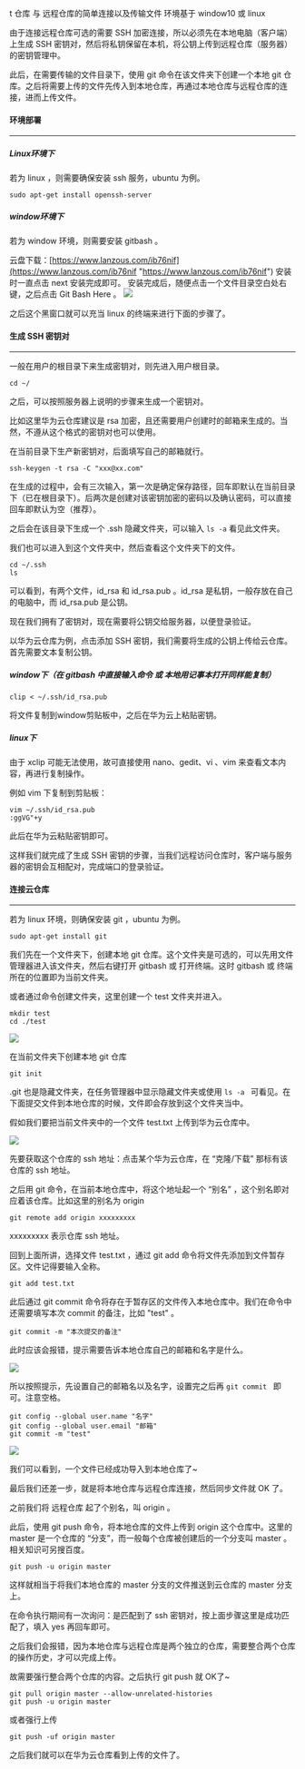 t 仓库 与 远程仓库的简单连接以及传输文件
环境基于 window10 或 linux

由于连接远程仓库可选的需要 SSH 加密连接，所以必须先在本地电脑（客户端）上生成 SSH 密钥对，然后将私钥保留在本机，将公钥上传到远程仓库（服务器）的密钥管理中。

此后，在需要传输的文件目录下，使用 git 命令在该文件夹下创建一个本地 git 仓库。之后将需要上传的文件先传入到本地仓库，再通过本地仓库与远程仓库的连接，进而上传文件。



#### 环境部署

------------
##### Linux环境下


若为 linux ，则需要确保安装 ssh 服务，ubuntu 为例。

```
sudo apt-get install openssh-server
```



##### window环境下

若为 window 环境，则需要安装 gitbash 。

云盘下载：[https://www.lanzous.com/ib76nif](https://www.lanzous.com/ib76nif "https://www.lanzous.com/ib76nif")
安装时一直点击 next 安装完成即可。
安装完成后，随便点击一个文件目录空白处右键，之后点击 Git Bash Here 。
![](http://chuantu.xyz/t6/728/1586513939x1031866013.png)

  

之后这个黑窗口就可以充当 linux 的终端来进行下面的步骤了。




#### 生成 SSH 密钥对

------------

一般在用户的根目录下来生成密钥对，则先进入用户根目录。

```
cd ~/
```

之后，可以按照服务器上说明的步骤来生成一个密钥对。

比如这里华为云仓库建议是 rsa 加密，且还需要用户创建时的邮箱来生成的。当然，不遵从这个格式的密钥对也可以使用。

在当前目录下生产新密钥对，后面填写自己的邮箱就行。

```
ssh-keygen -t rsa -C "xxx@xx.com"
```

在生成的过程中，会有三次输入，第一次是确定保存路径，回车即默认在当前目录下（已在根目录下）。后两次是创建对该密钥加密的密码以及确认密码，可以直接回车即默认为空（推荐）。

之后会在该目录下生成一个 .ssh 隐藏文件夹，可以输入 `ls -a` 看见此文件夹。

我们也可以进入到这个文件夹中，然后查看这个文件夹下的文件。

```
cd ~/.ssh
ls
```

可以看到，有两个文件，id_rsa 和 id_rsa.pub 。id_rsa 是私钥，一般存放在自己的电脑中，而 id_rsa.pub 是公钥。

现在我们拥有了密钥对，现在需要将公钥交给服务器，以便登录验证。

以华为云仓库为例，点击添加 SSH 密钥，我们需要将生成的公钥上传给云仓库。首先需要文本复制公钥。

##### window下（在 gitbash 中直接输入命令 或 本地用记事本打开同样能复制）

```
clip < ~/.ssh/id_rsa.pub
```

将文件复制到window剪贴板中，之后在华为云上粘贴密钥。

##### linux下

由于 xclip 可能无法使用，故可直接使用 nano、gedit、vi 、vim 来查看文本内容，再进行复制操作。

例如 vim 下复制到剪贴板：

```
vim ~/.ssh/id_rsa.pub
:ggVG"+y
```

此后在华为云粘贴密钥即可。

这样我们就完成了生成 SSH 密钥的步骤，当我们远程访问仓库时，客户端与服务器的密钥会互相配对，完成端口的登录验证。



#### 连接云仓库

------------

若为 linux 环境，则确保安装 git ，ubuntu 为例。

```
sudo apt-get install git
```

我们先在一个文件夹下，创建本地 git 仓库。这个文件夹是可选的，可以先用文件管理器进入该文件夹，然后右键打开 gitbash 或 打开终端。这时 gitbash 或 终端 所在的位置即为当前文件夹。

或者通过命令创建文件夹，这里创建一个 test 文件夹并进入。

```
mkdir test
cd ./test
```

![](http://chuantu.xyz/t6/728/1586518505x1031866013.png)



在当前文件夹下创建本地 git 仓库

```
git init
```

.git 也是隐藏文件夹，在任务管理器中显示隐藏文件夹或使用 ```ls -a ``` 可看见。在下面提交文件到本地仓库的时候，文件即会存放到这个文件夹当中。

假如我们要把当前文件夹中的一个文件 test.txt 上传到华为云仓库中。

![](http://chuantu.xyz/t6/728/1586518473x1033347913.png)



先要获取这个仓库的 ssh 地址：点击某个华为云仓库，在 “克隆/下载” 那标有该仓库的 ssh 地址。

之后用 git 命令，在当前本地仓库中，将这个地址起一个 “别名” ，这个别名即对应着该仓库。比如这里的别名为 origin

```
git remote add origin xxxxxxxxx
```

xxxxxxxxx 表示仓库 ssh 地址。



回到上面所讲，选择文件 test.txt ，通过 git add 命令将文件先添加到文件暂存区。文件记得要输入全称。

```
git add test.txt
```

此后通过 git commit  命令将存在于暂存区的文件传入本地仓库中。我们在命令中还需要填写本次 commit 的备注，比如 "test" 。

```
git commit -m "本次提交的备注"
```

此时应该会报错，提示需要告诉本地仓库自己的邮箱和名字是什么。

![](http://chuantu.xyz/t6/728/1586519326x1700338641.png)

所以按照提示，先设置自己的邮箱名以及名字，设置完之后再 ```git commit ``` 即可。注意空格。

```
git config --global user.name "名字"
git config --global user.email "邮箱"
git commit -m "test"
```

![](http://chuantu.xyz/t6/728/1586519801x1031866013.png)

我们可以看到，一个文件已经成功导入到本地仓库了~

最后我们还差一步，就是将本地仓库与远程仓库连接，然后同步文件就 OK 了。

之前我们将 远程仓库 起了个别名，叫 origin 。

此后，使用 git push 命令，将本地仓库的文件上传到 origin 这个仓库中。这里的 master 是一个仓库的 “分支”，而一般每个仓库被创建后的一个分支叫 master 。相关知识可另搜百度。

```
git push -u origin master
```

这样就相当于将我们本地仓库的 master 分支的文件推送到云仓库的 master 分支上。

在命令执行期间有一次询问：是匹配到了 ssh 密钥对，按上面步骤这里是成功匹配了，填入 yes 再回车即可。

之后我们会报错，因为本地仓库与远程仓库是两个独立的仓库，需要整合两个仓库的操作历史，才可以完成上传。

故需要强行整合两个仓库的内容。之后执行 git push 就 OK了~

```
git pull origin master --allow-unrelated-histories
git push -u origin master
```

或者强行上传

```
git push -uf origin master
```



之后我们就可以在华为云仓库看到上传的文件了。


